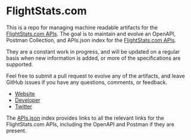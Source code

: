 # FlightStats.comThis is a repo for managing machine readable artifacts for the [FlightStats.com APIs](https://flightstats.com). The goal is to maintain and evolve an OpenAPI, Postman Collection, and APIs.json index for the [FlightStats.com APIs](https://flightstats.com).They are a constant work in progress, and will be updated on a regular basis when new information is added, or more of the specifications are supported.Feel free to submit a pull request to evolve any of the artifacts, and leave GitHub issues if you have any questions, comments, or feedback.- [Website](https://flightstats.com)- [Developer](https://flightstats.com)- [Twitter](https://twitter.com/flightstats)The [APIs.json](https://github.com/api-evangelist/flightstats-com/blob/master/apis.json) index provides links to all the relevant links for the FlightStats.com APIs, including the OpenAPI and Postman if they are present.